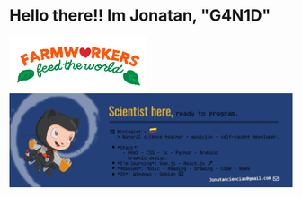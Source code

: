 <div display="flex" justify-content="space-between | space-around">
  <h1 float="left">Hello there!! Im Jonatan, "G4N1D"</h1>
  <img height="100" float="right" alt="gif" src="https://github.com/Jonatanciencias/Jonatanciencias/blob/0ca463b58204cd6cf31eb1ffd70df27b8ee58645/Farmer.gif"/>
 </div>

 <div align="left" display="flex" float="left">
  
 </div>

<img max-width="800" src="https://github.com/Jonatanciencias/Jonatanciencias/blob/360ef49dbbef24822393d34bf804e0a0e47d7fed/GitHub%20Banner.png"/>




